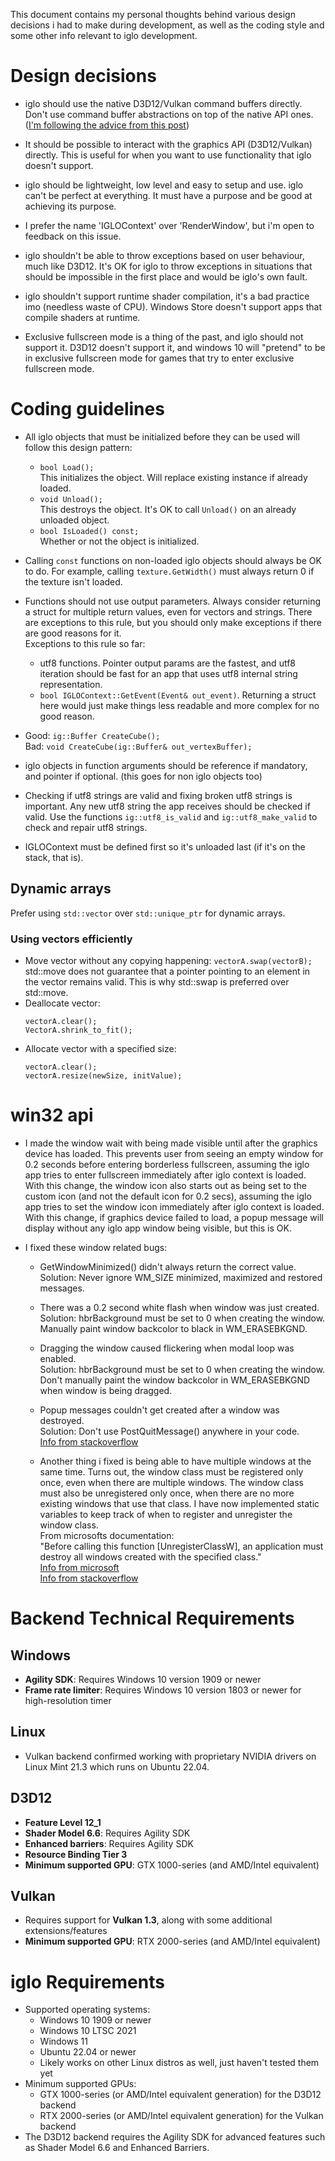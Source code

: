 
This document contains my personal thoughts behind various design decisions i had to make during development, as well as the coding style and some other info relevant to iglo development.

# Design decisions

- iglo should use the native D3D12/Vulkan command buffers directly.
  Don't use command buffer abstractions on top of the native API ones.
  ([I'm following the advice from this post](https://alextardif.com/RenderingAbstractionLayers.html))

- It should be possible to interact with the graphics API (D3D12/Vulkan) directly.
  This is useful for when you want to use functionality that iglo doesn't support.

- iglo should be lightweight, low level and easy to setup and use.
  iglo can't be perfect at everything. It must have a purpose and be good at achieving its purpose.

- I prefer the name 'IGLOContext' over 'RenderWindow', but i'm open to feedback on this issue.

- iglo shouldn't be able to throw exceptions based on user behaviour, much like D3D12.
  It's OK for iglo to throw exceptions in situations that should be impossible in the first place and would be iglo's own fault.

- iglo shouldn't support runtime shader compilation, it's a bad practice imo (needless waste of CPU).
  Windows Store doesn't support apps that compile shaders at runtime.

- Exclusive fullscreen mode is a thing of the past, and iglo should not support it.
  D3D12 doesn't support it, and windows 10 will "pretend" to be in exclusive fullscreen mode for games that try to enter exclusive fullscreen mode.

# Coding guidelines

- All iglo objects that must be initialized before they can be used will follow this design pattern:
  - `bool Load();`\
    This initializes the object. Will replace existing instance if already loaded.
  - `void Unload();`\
    This destroys the object. It's OK to call `Unload()` on an already unloaded object.
  - `bool IsLoaded() const;`\
    Whether or not the object is initialized.

- Calling `const` functions on non-loaded iglo objects should always be OK to do.
  For example, calling `texture.GetWidth()` must always return 0 if the texture isn't loaded.

- Functions should not use output parameters.
  Always consider returning a struct for multiple return values, even for vectors and strings.
  There are exceptions to this rule, but you should only make exceptions if there are good reasons for it.\
  Exceptions to this rule so far:
  - utf8 functions. Pointer output params are the fastest, and utf8 iteration should be fast for an app that uses utf8 internal string representation.
  - `bool IGLOContext::GetEvent(Event& out_event)`. Returning a struct here would just make things less readable and more complex for no good reason.

- Good: `ig::Buffer CreateCube();`\
  Bad: `void CreateCube(ig::Buffer& out_vertexBuffer);`

- iglo objects in function arguments should be reference if mandatory, and pointer if optional. (this goes for non iglo objects too)

- Checking if utf8 strings are valid and fixing broken utf8 strings is important.
  Any new utf8 string the app receives should be checked if valid.
  Use the functions `ig::utf8_is_valid` and `ig::utf8_make_valid` to check and repair utf8 strings.

- IGLOContext must be defined first so it's unloaded last (if it's on the stack, that is).

## Dynamic arrays

Prefer using `std::vector` over `std::unique_ptr` for dynamic arrays.

### Using vectors efficiently

- Move vector without any copying happening: `vectorA.swap(vectorB);`\
  std::move does not guarantee that a pointer pointing to an element in the vector remains valid. This is why std::swap is preferred over std::move.
- Deallocate vector:
  ```
  vectorA.clear();
  VectorA.shrink_to_fit();
  ```
- Allocate vector with a specified size:
  ```
  vectorA.clear();
  vectorA.resize(newSize, initValue);
  ```


# win32 api

- I made the window wait with being made visible until after the graphics device has loaded.
  This prevents user from seeing an empty window for 0.2 seconds before entering borderless fullscreen, assuming the iglo app tries to enter fullscreen immediately after iglo context is loaded.
  With this change, the window icon also starts out as being set to the custom icon (and not the default icon for 0.2 secs), assuming the iglo app tries to set the window icon immediately after iglo context is loaded.
  With this change, if graphics device failed to load, a popup message will display without any iglo app window being visible, but this is OK.

- I fixed these window related bugs:
  - GetWindowMinimized() didn't always return the correct value.\
    Solution: Never ignore WM_SIZE minimized, maximized and restored messages.
  - There was a 0.2 second white flash when window was just created.\
    Solution: hbrBackground must be set to 0 when creating the window.
              Manually paint window backcolor to black in WM_ERASEBKGND.
  - Dragging the window caused flickering when modal loop was enabled.\
    Solution: hbrBackground must be set to 0 when creating the window.
              Don't manually paint the window backcolor in WM_ERASEBKGND when window is being dragged.
  - Popup messages couldn't get created after a window was destroyed.\
    Solution: Don't use PostQuitMessage() anywhere in your code.\
    [Info from stackoverflow](https://stackoverflow.com/questions/53459584/messagebox-not-being-displayed)

  - Another thing i fixed is being able to have multiple windows at the same time.
    Turns out, the window class must be registered only once, even when there are multiple windows.
    The window class must also be unregistered only once, when there are no more existing windows that use that class.
    I have now implemented static variables to keep track of when to register and unregister the window class.\
    From microsofts documentation:\
    "Before calling this function [UnregisterClassW], an application must destroy all windows created with the specified class."\
    [Info from microsoft](https://learn.microsoft.com/en-us/windows/win32/api/winuser/nf-winuser-unregisterclassw)\
    [Info from stackoverflow](https://stackoverflow.com/questions/150803/side-effects-of-calling-registerwindow-multiple-times-with-same-window-class)

# Backend Technical Requirements

## Windows
- **Agility SDK**: Requires Windows 10 version 1909 or newer
- **Frame rate limiter**: Requires Windows 10 version 1803 or newer for high-resolution timer

## Linux
- Vulkan backend confirmed working with proprietary NVIDIA drivers on Linux Mint 21.3 which runs on Ubuntu 22.04.

## D3D12
- **Feature Level 12_1**
- **Shader Model 6.6**: Requires Agility SDK
- **Enhanced barriers**: Requires Agility SDK
- **Resource Binding Tier 3**
- **Minimum supported GPU**: GTX 1000-series (and AMD/Intel equivalent)

## Vulkan
- Requires support for **Vulkan 1.3**, along with some additional extensions/features
- **Minimum supported GPU**: RTX 2000-series (and AMD/Intel equivalent)

# iglo Requirements

- Supported operating systems:
  - Windows 10 1909 or newer
  - Windows 10 LTSC 2021
  - Windows 11
  - Ubuntu 22.04 or newer
  - Likely works on other Linux distros as well, just haven't tested them yet
- Minimum supported GPUs:
  - GTX 1000-series (or AMD/Intel equivalent generation) for the D3D12 backend
  - RTX 2000-series (or AMD/Intel equivalent generation) for the Vulkan backend
- The D3D12 backend requires the Agility SDK for advanced features such as Shader Model 6.6 and Enhanced Barriers.
